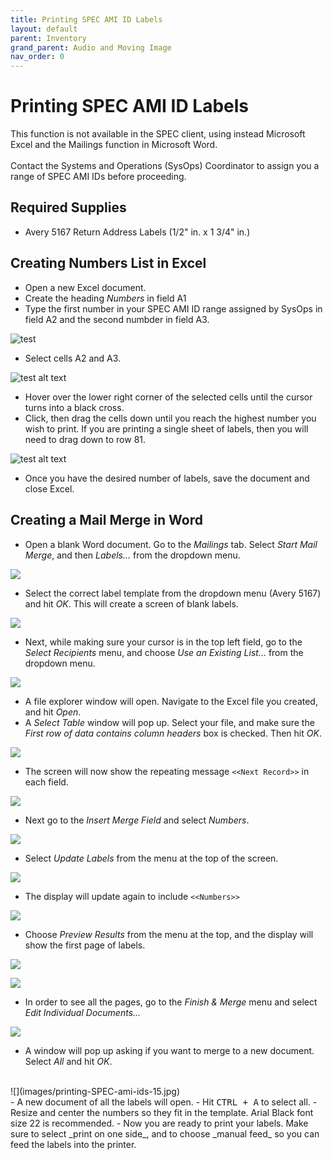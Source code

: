 ```yaml
---
title: Printing SPEC AMI ID Labels
layout: default
parent: Inventory
grand_parent: Audio and Moving Image
nav_order: 0
---
```

# Printing SPEC AMI ID Labels
This function is not available in the SPEC client, using instead Microsoft Excel and the Mailings function in Microsoft Word.
<br>
<br>
Contact the Systems and Operations (SysOps) Coordinator to assign you a range of SPEC AMI IDs before proceeding.
## Required Supplies
- Avery 5167 Return Address Labels (1/2" in. x 1 3/4" in.)
## Creating Numbers List in Excel
- Open a new Excel document.
- Create the heading _Numbers_ in field A1
- Type the first number in your SPEC AMI ID range assigned by SysOps in field A2 and the second numbder in field A3.

![test](images/printing-SPEC-ami-ids-1.jpg)
- Select cells A2 and A3.

![test alt text](images/printing-SPEC-ami-ids-2.jpg)
- Hover over the lower right corner of the selected cells until the cursor turns into a black cross.
- Click, then drag the cells down until you reach the highest number you wish to print. If you are printing a single sheet of labels, then you will need to drag down to row 81.

![test alt text](images/printing-SPEC-ami-ids-3.jpg)
- Once you have the desired number of labels, save the document and close Excel.
## Creating a Mail Merge in Word
- Open a blank Word document. Go to the _Mailings_ tab.
Select _Start Mail Merge_, and then _Labels..._ from the dropdown menu.

![](images/printing-SPEC-ami-ids-4.jpg)

- Select the correct label template from the dropdown menu (Avery 5167) and hit _OK_. This will create a screen of blank labels.

![](images/printing-SPEC-ami-ids-5.jpg)
- Next, while making sure your cursor is in the top left field, go to the _Select Recipients_ menu, and choose _Use an Existing List..._ from the dropdown menu.

![](images/printing-SPEC-ami-ids-6.jpg)
- A file explorer window will open. Navigate to the Excel file you created, and hit _Open_. 
- A _Select Table_ window will pop up. Select your file, and make sure the _First row of data contains column headers_ box is checked. Then hit _OK_.

![](images/printing-SPEC-ami-ids-7.jpg)
- The screen will now show the repeating message `<<Next Record>>` in each field.

![](images/printing-SPEC-ami-ids-8.jpg)
- Next go to the _Insert Merge Field_ and select _Numbers_.

![](images/printing-SPEC-ami-ids-9.jpg)
- Select _Update Labels_ from the menu at the top of the screen.

![](images/printing-SPEC-ami-ids-10.jpg)
- The display will update again to include `<<Numbers>>`

![](images/printing-SPEC-ami-ids-11.jpg)
- Choose  _Preview Results_ from the menu at the top, and the display will show the first page of labels.

![](images/printing-SPEC-ami-ids-12.jpg)

![](images/printing-SPEC-ami-ids-13.jpg)
- In order to see all the pages, go to the _Finish & Merge_ menu and select _Edit Individual Documents..._ 

![](images/printing-SPEC-ami-ids-14.jpg)
- A window will pop up asking if you want to merge to a new document. Select _All_ and hit _OK_.
<br>
![](images/printing-SPEC-ami-ids-15.jpg)
<br>
- A new document of all the labels will open. 
- Hit <kbd>CTRL + A</kbd> to select all.
- Resize and center the numbers so they fit in the template. Arial Black font size 22 is recommended. 
- Now you are ready to print your labels. Make sure to select _print on one side_, and to choose _manual feed_ so you can feed the labels into the printer. 